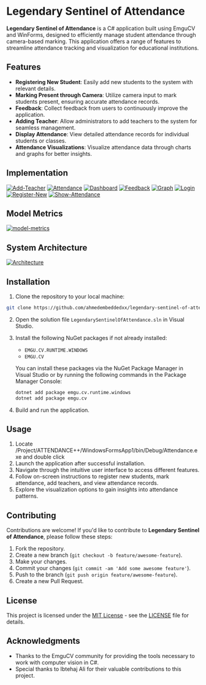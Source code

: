 # Legendary Sentinel of Attendance

**Legendary Sentinel of Attendance** is a C# application built using EmguCV and WinForms, designed to efficiently manage student attendance through camera-based marking. This application offers a range of features to streamline attendance tracking and visualization for educational institutions.

## Features

- **Registering New Student**: Easily add new students to the system with relevant details.
- **Marking Present through Camera**: Utilize camera input to mark students present, ensuring accurate attendance records.
- **Feedback**: Collect feedback from users to continuously improve the application.
- **Adding Teacher**: Allow administrators to add teachers to the system for seamless management.
- **Display Attendance**: View detailed attendance records for individual students or classes.
- **Attendance Visualizations**: Visualize attendance data through charts and graphs for better insights.

## Implementation
<a href="https://ibb.co/pyCCrSx"><img src="https://i.ibb.co/3zttYn7/Add-Teacher.png" alt="Add-Teacher" border="0"></a>
<a href="https://ibb.co/QjG2f6B"><img src="https://i.ibb.co/84VW0j3/Attendance.png" alt="Attendance" border="0"></a>
<a href="https://ibb.co/VCjKdmG"><img src="https://i.ibb.co/s1mBhH4/Dashboard.png" alt="Dashboard" border="0"></a>
<a href="https://ibb.co/3mPm0Bk"><img src="https://i.ibb.co/1G4G98b/Feedback.png" alt="Feedback" border="0"></a>
<a href="https://ibb.co/0fc2hVH"><img src="https://i.ibb.co/64mwgJj/Graph.png" alt="Graph" border="0"></a>
<a href="https://ibb.co/7p5ZRt9"><img src="https://i.ibb.co/n1vYnMW/Login.png" alt="Login" border="0"></a>
<a href="https://ibb.co/KmH6YVD"><img src="https://i.ibb.co/4JxWc42/Register-New.png" alt="Register-New" border="0"></a>
<a href="https://ibb.co/JxwTSvg"><img src="https://i.ibb.co/yhcCx67/Show-Attendance.png" alt="Show-Attendance" border="0"></a>

## Model Metrics
<a href="https://ibb.co/tHyrLLP"><img src="https://i.ibb.co/vc2nXXv/model-metrics.png" alt="model-metrics" border="0"></a>

## System Architecture
<a href="https://ibb.co/PFpm4P1"><img src="https://i.ibb.co/DzXVkvw/Architecture.png" alt="Architecture" border="0"></a>

## Installation

1. Clone the repository to your local machine:

```bash
git clone https://github.com/ahmedembeddedxx/legendary-sentinel-of-attendance.git
```

2. Open the solution file `LegendarySentinelOfAttendance.sln` in Visual Studio.

3. Install the following NuGet packages if not already installed:
   - `EMGU.CV.RUNTIME.WINDOWS`
   - `EMGU.CV`

   You can install these packages via the NuGet Package Manager in Visual Studio or by running the following commands in the Package Manager Console:

   ```bash
   dotnet add package emgu.cv.runtime.windows
   dotnet add package emgu.cv
   ```
   
4. Build and run the application.

## Usage
1. Locate /Project/ATTENDANCE++/WindowsFormsApp1/bin/Debug/Attendance.exe and double click
2. Launch the application after successful installation.
3. Navigate through the intuitive user interface to access different features.
4. Follow on-screen instructions to register new students, mark attendance, add teachers, and view attendance records.
5. Explore the visualization options to gain insights into attendance patterns.

## Contributing

Contributions are welcome! If you'd like to contribute to **Legendary Sentinel of Attendance**, please follow these steps:

1. Fork the repository.
2. Create a new branch (`git checkout -b feature/awesome-feature`).
3. Make your changes.
4. Commit your changes (`git commit -am 'Add some awesome feature'`).
5. Push to the branch (`git push origin feature/awesome-feature`).
6. Create a new Pull Request.

## License

This project is licensed under the [MIT License](https://opensource.org/licenses/MIT) - see the [LICENSE](LICENSE) file for details.

## Acknowledgments

- Thanks to the EmguCV community for providing the tools necessary to work with computer vision in C#.
- Special thanks to Ibtehaj Ali for their valuable contributions to this project.
